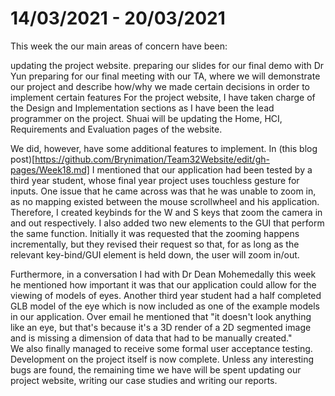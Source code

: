 # 14/03/2021 - 20/03/2021
This week the our main areas of concern have been:

updating the project website.
preparing our slides for our final demo with Dr Yun
preparing for our final meeting with our TA, where we will demonstrate our project and describe how/why we made certain decisions in order to implement certain features
For the project website, I have taken charge of the Design and Implementation sections as I have been the lead programmer on the project. Shuai will be updating the Home, HCI, Requirements and Evaluation pages of the website.

We did, however, have some additional features to implement. In (this blog post)[https://github.com/Brynimation/Team32Website/edit/gh-pages/Week18.md] I mentioned that our application had been tested by a third year student, whose final year project uses touchless gesture for inputs. One issue that he came across was that he was unable to zoom in, as no mapping existed between the mouse scrollwheel and his application. Therefore, I created keybinds for the W and S keys that zoom the camera in and out respectively.
I also added two new elements to the GUI that perform the same function. Initially it was requested that the zooming happens incrementally, but they revised their request so that, for as long as the relevant key-bind/GUI element is held down, the user will zoom in/out.

Furthermore, in a conversation I had with Dr Dean Mohemedally this week he mentioned how important it was that our application could allow for the viewing of models of eyes. Another third year student had a half completed GLB model of the eye which is now included as one of the example models in our application. Over email he mentioned that "it doesn't look anything like an eye, but that's because it's a 3D render of a 2D segmented image and is missing a dimension of data that had to be manually created."
<br>
We also finally managed to receive some formal user acceptance testing. <br>
Development on the project itself is now complete. Unless any interesting bugs are found, the remaining time we have will be spent updating our project website, writing our case studies and writing our reports.
